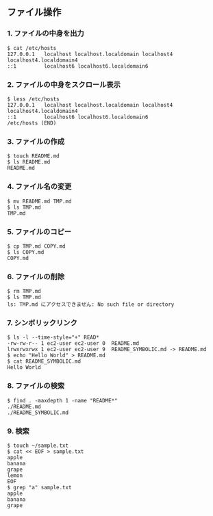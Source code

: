 ## ファイル操作

### 1. ファイルの中身を出力
```
$ cat /etc/hosts
127.0.0.1   localhost localhost.localdomain localhost4 localhost4.localdomain4
::1         localhost6 localhost6.localdomain6
```

### 2. ファイルの中身をスクロール表示
```
$ less /etc/hosts
127.0.0.1   localhost localhost.localdomain localhost4 localhost4.localdomain4
::1         localhost6 localhost6.localdomain6
/etc/hosts (END)
```

### 3. ファイルの作成
```
$ touch README.md
$ ls README.md
README.md
```

### 4. ファイル名の変更
```
$ mv README.md TMP.md
$ ls TMP.md
TMP.md
```

### 5. ファイルのコピー
```
$ cp TMP.md COPY.md
$ ls COPY.md
COPY.md
```

### 6. ファイルの削除
```
$ rm TMP.md
$ ls TMP.md
ls: TMP.md にアクセスできません: No such file or directory
```

### 7. シンボリックリンク
```
$ ls -l --time-style="+" READ*
-rw-rw-r-- 1 ec2-user ec2-user 0  README.md
lrwxrwxrwx 1 ec2-user ec2-user 9  README_SYMBOLIC.md -> README.md
$ echo "Hello World" > README.md
$ cat README_SYMBOLIC.md
Hello World
```

### 8. ファイルの検索
```
$ find . -maxdepth 1 -name "README*"
./README.md
./README_SYMBOLIC.md
```

### 9. 検索
```
$ touch ~/sample.txt
$ cat << EOF > sample.txt
apple
banana
grape
lemon
EOF
$ grep "a" sample.txt
apple
banana
grape
```
